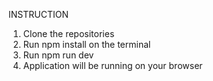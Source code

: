 INSTRUCTION

1. Clone the repositories
2. Run npm install on the terminal
3. Run npm run dev
4. Application will be running on your browser
